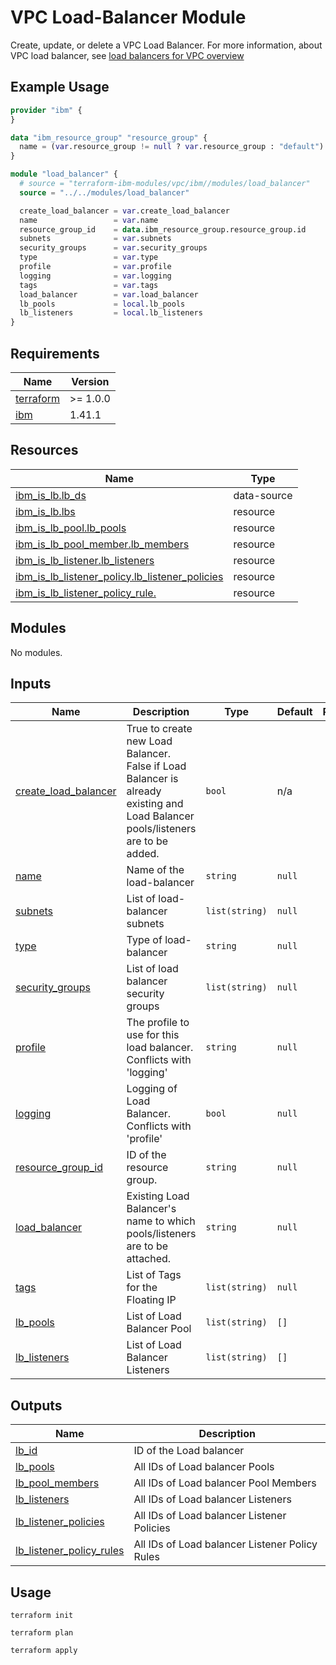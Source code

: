 # VPC Load-Balancer Module

Create, update, or delete a VPC Load Balancer. For more information, about VPC load balancer, see [load balancers for VPC overview](https://cloud.ibm.com/docs/vpc?topic=vpc-nlb-vs-elb)

## Example Usage

``` terraform
provider "ibm" {
}

data "ibm_resource_group" "resource_group" {
  name = (var.resource_group != null ? var.resource_group : "default")
}

module "load_balancer" {
  # source = "terraform-ibm-modules/vpc/ibm//modules/load_balancer"
  source = "../../modules/load_balancer"

  create_load_balancer = var.create_load_balancer
  name                 = var.name
  resource_group_id    = data.ibm_resource_group.resource_group.id
  subnets              = var.subnets
  security_groups      = var.security_groups
  type                 = var.type
  profile              = var.profile
  logging              = var.logging
  tags                 = var.tags
  load_balancer        = var.load_balancer
  lb_pools             = local.lb_pools
  lb_listeners         = local.lb_listeners
}
```
## Requirements

| Name | Version |
|------|---------|
| <a name="requirement_terraform"></a> [terraform](#requirement\_terraform) | >= 1.0.0 |
| <a name="requirement_ibm"></a> [ibm](#requirement\_ibm) | 1.41.1 |

## Resources

| Name | Type |
|------|------|
| [ibm_is_lb.lb_ds](https://registry.terraform.io/providers/IBM-Cloud/ibm/latest/docs/data-sources/is_lb) | data-source |
| [ibm_is_lb.lbs](https://registry.terraform.io/providers/IBM-Cloud/ibm/latest/docs/resources/is_lb) | resource |
| [ibm_is_lb_pool.lb_pools](https://registry.terraform.io/providers/IBM-Cloud/ibm/latest/docs/resources/is_lb_pool) | resource |
| [ibm_is_lb_pool_member.lb_members](https://registry.terraform.io/providers/IBM-Cloud/ibm/latest/docs/resources/is_lb_pool_member) | resource |
| [ibm_is_lb_listener.lb_listeners](https://registry.terraform.io/providers/IBM-Cloud/ibm/latest/docs/resources/is_lb_listener) | resource |
| [ibm_is_lb_listener_policy.lb_listener_policies](https://registry.terraform.io/providers/IBM-Cloud/ibm/latest/docs/resources/is_lb_listener_policy) | resource |
| [ibm_is_lb_listener_policy_rule.](https://registry.terraform.io/providers/IBM-Cloud/ibm/latest/docs/resources/is_lb_listener_policy_rule) | resource |

## Modules

No modules.

## Inputs

| Name | Description | Type | Default | Required |
|------|-------------|------|---------|:--------:|
| <a name="input_create_load_balancer"></a> [create_load_balancer](#input\_create\_load\_balancer) | True to create new Load Balancer. False if Load Balancer is already existing and Load Balancer pools/listeners are to be added. | `bool` | n/a | yes |
| <a name="input_name"></a> [name](#input\_name) | Name of the load-balancer | `string` | `null` | no |
| <a name="input_subnets"></a> [subnets](#input\_subnets) | List of load-balancer subnets | `list(string)` | `null` | no |
| <a name="input_type"></a> [type](#input\_type) | Type of load-balancer| `string` | `null` | no |
| <a name="input_security_groups"></a> [security\_groups](#input\_security\_groups) | List of load balancer security groups | `list(string)` | `null` | no |
| <a name="input_profile"></a> [profile](#input\_profile) | The profile to use for this load balancer. Conflicts with 'logging' | `string` | `null` | no |
| <a name="input_logging"></a> [logging](#input\_logging) | Logging of Load Balancer. Conflicts with 'profile' | `bool` | `null` | no |
| <a name="input_resource_group_id"></a> [resource\_group\_id](#input\_resource\_group\_id) | ID of the resource group. | `string` | `null` | no |
| <a name="input_load_balancer"></a> [load\_balancer](#input\_load\_balancer) | Existing Load Balancer's name to which pools/listeners are to be attached. | `string` | `null` | no |
| <a name="input_tags"></a> [tags](#input\_tags) | List of Tags for the Floating IP | `list(string)` | `null` | no |
| <a name="input_lb_pools"></a> [lb\_pools](#input\_lb\_pools) | List of Load Balancer Pool | `list(string)` | `[]` | no |
| <a name="input_lb_listeners"></a> [lb\_listeners](#input\_lb\_listeners) | List of Load Balancer Listeners | `list(string)` | `[]` | no |

## Outputs

| Name | Description |
|------|-------------|
| <a name="output_lb_id"></a> [lb\_id](#output\_lb\_id) | ID of the Load balancer |
| <a name="output_lb_pools"></a> [lb\_pools](#output\_lb\_pools) | All IDs of Load balancer Pools |
| <a name="output_lb_pool_members"></a> [lb\_pool\_members](#output\_lb\_pool\_members) | All IDs of Load balancer Pool Members |
| <a name="output_lb_listeners"></a> [lb\_listeners](#output\_lb\_listeners) | All IDs of Load balancer Listeners |
| <a name="output_lb_listener_policies"></a> [lb\_listener\_policies](#output\_lb\_listener\_policies) | All IDs of Load balancer Listener Policies |
| <a name="output_lb_listener_policy_rules"></a> [lb\_listener\_policy\_rules](#output\_lb\_listener\_policy\_rules) | All IDs of Load balancer Listener Policy Rules |


## Usage

```
terraform init
```
```
terraform plan
```
```
terraform apply
```
